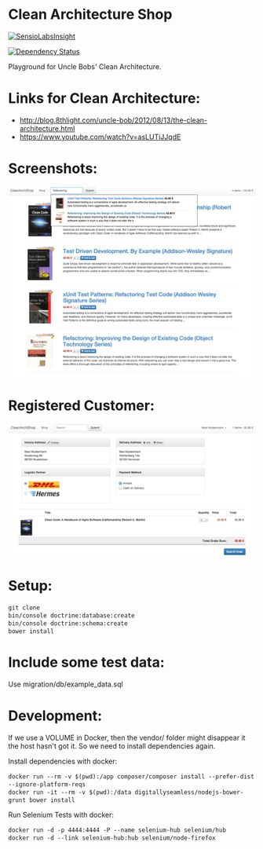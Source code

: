 Clean Architecture Shop
==============
[![SensioLabsInsight](https://insight.sensiolabs.com/projects/5bf37e1e-72fb-4950-9975-7e348beb5ed5/big.png)](https://insight.sensiolabs.com/projects/5bf37e1e-72fb-4950-9975-7e348beb5ed5)

[![Dependency Status](https://www.versioneye.com/user/projects/579a3ebe3815c800516147e0/badge.svg?style=flat-square)](https://www.versioneye.com/user/projects/579a3ebe3815c800516147e0)

Playground for Uncle Bobs' Clean Architecture.

Links for Clean Architecture:
=============================

 - http://blog.8thlight.com/uncle-bob/2012/08/13/the-clean-architecture.html
 - https://www.youtube.com/watch?v=asLUTiJJqdE

Screenshots:
============

![screenshot](screenshot.png)

Registered Customer:
====================
![screenshot](screenshot_registered.png)

Setup:
====

    git clone 
    bin/console doctrine:database:create
    bin/console doctrine:schema:create
    bower install

Include some test data:
====

Use migration/db/example_data.sql

Development:
===

If we use a VOLUME in Docker, then the vendor/ folder might disappear it the host hasn't got it.
So we need to install dependencies again.

Install dependencies with docker:

    docker run --rm -v $(pwd):/app composer/composer install --prefer-dist --ignore-platform-reqs
    docker run -it --rm -v $(pwd):/data digitallyseamless/nodejs-bower-grunt bower install


Run Selenium Tests with docker:

    docker run -d -p 4444:4444 -P --name selenium-hub selenium/hub
    docker run -d --link selenium-hub:hub selenium/node-firefox